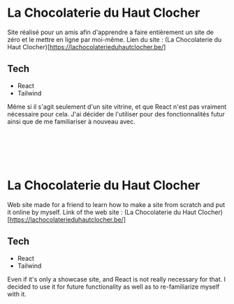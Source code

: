 # La Chocolaterie du Haut Clocher

Site réalisé pour un amis afin d'apprendre a faire entièrement un site de zéro et le mettre en ligne par moi-même.
Lien du site : (La Chocolaterie du Haut Clocher)[https://lachocolaterieduhautclocher.be/]

## Tech

- React
- Tailwind

Même si il s'agit seulement d'un site vitrine, et que React n'est pas vraiment nécessaire pour cela. J'ai décider de l'utiliser pour des fonctionnalités futur ainsi que de me familiariser à nouveau avec.

<br>
<br>
<br>
<br>

# La Chocolaterie du Haut Clocher

Web site made for a friend to learn how to make a site from scratch and put it online by myself.
Link of the web site : (La Chocolaterie du Haut Clocher)[https://lachocolaterieduhautclocher.be/]

## Tech

- React
- Tailwind

Even if it's only a showcase site, and React is not really necessary for that. I decided to use it for future functionality as well as to re-familiarize myself with it.
